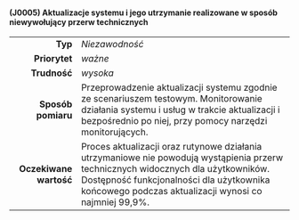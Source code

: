 #### (J0005) Aktualizacje systemu i jego utrzymanie realizowane w sposób niewywołujący przerw technicznych
|                   |                                                                                                                         |
| ----------------: | :---------------------------------------------------------------------------------------------------------------------- |
| **Typ** | *Niezawodność* |
| **Priorytet** | *ważne* |
| **Trudność** | *wysoka* |
| **Sposób pomiaru** | Przeprowadzenie aktualizacji systemu zgodnie ze scenariuszem testowym. Monitorowanie działania systemu i usług w trakcie aktualizacji i bezpośrednio po niej, przy pomocy narzędzi monitorujących. |
| **Oczekiwane wartość** | Proces aktualizacji oraz rutynowe działania utrzymaniowe nie powodują wystąpienia przerw technicznych widocznych dla użytkowników. Dostępność funkcjonalności dla użytkownika końcowego podczas aktualizacji wynosi co najmniej 99,9%. |
